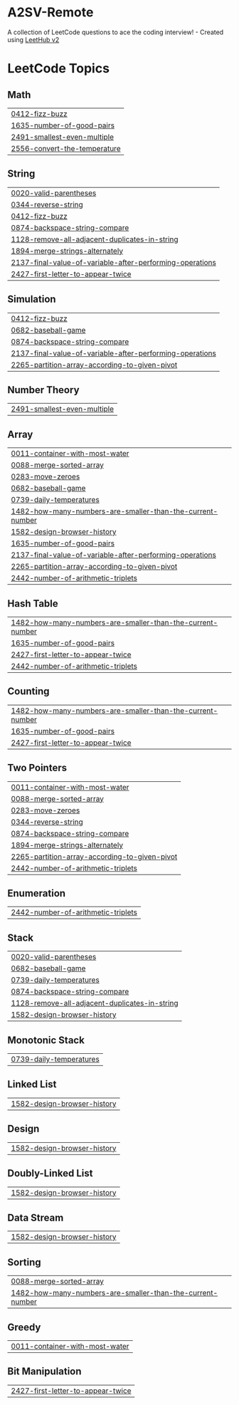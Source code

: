 # A2SV-Remote
A collection of LeetCode questions to ace the coding interview! - Created using [LeetHub v2](https://github.com/arunbhardwaj/LeetHub-2.0)

<!---LeetCode Topics Start-->
# LeetCode Topics
## Math
|  |
| ------- |
| [0412-fizz-buzz](https://github.com/haju35/A2SV-Remote/tree/master/0412-fizz-buzz) |
| [1635-number-of-good-pairs](https://github.com/haju35/A2SV-Remote/tree/master/1635-number-of-good-pairs) |
| [2491-smallest-even-multiple](https://github.com/haju35/A2SV-Remote/tree/master/2491-smallest-even-multiple) |
| [2556-convert-the-temperature](https://github.com/haju35/A2SV-Remote/tree/master/2556-convert-the-temperature) |
## String
|  |
| ------- |
| [0020-valid-parentheses](https://github.com/haju35/A2SV-Remote/tree/master/0020-valid-parentheses) |
| [0344-reverse-string](https://github.com/haju35/A2SV-Remote/tree/master/0344-reverse-string) |
| [0412-fizz-buzz](https://github.com/haju35/A2SV-Remote/tree/master/0412-fizz-buzz) |
| [0874-backspace-string-compare](https://github.com/haju35/A2SV-Remote/tree/master/0874-backspace-string-compare) |
| [1128-remove-all-adjacent-duplicates-in-string](https://github.com/haju35/A2SV-Remote/tree/master/1128-remove-all-adjacent-duplicates-in-string) |
| [1894-merge-strings-alternately](https://github.com/haju35/A2SV-Remote/tree/master/1894-merge-strings-alternately) |
| [2137-final-value-of-variable-after-performing-operations](https://github.com/haju35/A2SV-Remote/tree/master/2137-final-value-of-variable-after-performing-operations) |
| [2427-first-letter-to-appear-twice](https://github.com/haju35/A2SV-Remote/tree/master/2427-first-letter-to-appear-twice) |
## Simulation
|  |
| ------- |
| [0412-fizz-buzz](https://github.com/haju35/A2SV-Remote/tree/master/0412-fizz-buzz) |
| [0682-baseball-game](https://github.com/haju35/A2SV-Remote/tree/master/0682-baseball-game) |
| [0874-backspace-string-compare](https://github.com/haju35/A2SV-Remote/tree/master/0874-backspace-string-compare) |
| [2137-final-value-of-variable-after-performing-operations](https://github.com/haju35/A2SV-Remote/tree/master/2137-final-value-of-variable-after-performing-operations) |
| [2265-partition-array-according-to-given-pivot](https://github.com/haju35/A2SV-Remote/tree/master/2265-partition-array-according-to-given-pivot) |
## Number Theory
|  |
| ------- |
| [2491-smallest-even-multiple](https://github.com/haju35/A2SV-Remote/tree/master/2491-smallest-even-multiple) |
## Array
|  |
| ------- |
| [0011-container-with-most-water](https://github.com/haju35/A2SV-Remote/tree/master/0011-container-with-most-water) |
| [0088-merge-sorted-array](https://github.com/haju35/A2SV-Remote/tree/master/0088-merge-sorted-array) |
| [0283-move-zeroes](https://github.com/haju35/A2SV-Remote/tree/master/0283-move-zeroes) |
| [0682-baseball-game](https://github.com/haju35/A2SV-Remote/tree/master/0682-baseball-game) |
| [0739-daily-temperatures](https://github.com/haju35/A2SV-Remote/tree/master/0739-daily-temperatures) |
| [1482-how-many-numbers-are-smaller-than-the-current-number](https://github.com/haju35/A2SV-Remote/tree/master/1482-how-many-numbers-are-smaller-than-the-current-number) |
| [1582-design-browser-history](https://github.com/haju35/A2SV-Remote/tree/master/1582-design-browser-history) |
| [1635-number-of-good-pairs](https://github.com/haju35/A2SV-Remote/tree/master/1635-number-of-good-pairs) |
| [2137-final-value-of-variable-after-performing-operations](https://github.com/haju35/A2SV-Remote/tree/master/2137-final-value-of-variable-after-performing-operations) |
| [2265-partition-array-according-to-given-pivot](https://github.com/haju35/A2SV-Remote/tree/master/2265-partition-array-according-to-given-pivot) |
| [2442-number-of-arithmetic-triplets](https://github.com/haju35/A2SV-Remote/tree/master/2442-number-of-arithmetic-triplets) |
## Hash Table
|  |
| ------- |
| [1482-how-many-numbers-are-smaller-than-the-current-number](https://github.com/haju35/A2SV-Remote/tree/master/1482-how-many-numbers-are-smaller-than-the-current-number) |
| [1635-number-of-good-pairs](https://github.com/haju35/A2SV-Remote/tree/master/1635-number-of-good-pairs) |
| [2427-first-letter-to-appear-twice](https://github.com/haju35/A2SV-Remote/tree/master/2427-first-letter-to-appear-twice) |
| [2442-number-of-arithmetic-triplets](https://github.com/haju35/A2SV-Remote/tree/master/2442-number-of-arithmetic-triplets) |
## Counting
|  |
| ------- |
| [1482-how-many-numbers-are-smaller-than-the-current-number](https://github.com/haju35/A2SV-Remote/tree/master/1482-how-many-numbers-are-smaller-than-the-current-number) |
| [1635-number-of-good-pairs](https://github.com/haju35/A2SV-Remote/tree/master/1635-number-of-good-pairs) |
| [2427-first-letter-to-appear-twice](https://github.com/haju35/A2SV-Remote/tree/master/2427-first-letter-to-appear-twice) |
## Two Pointers
|  |
| ------- |
| [0011-container-with-most-water](https://github.com/haju35/A2SV-Remote/tree/master/0011-container-with-most-water) |
| [0088-merge-sorted-array](https://github.com/haju35/A2SV-Remote/tree/master/0088-merge-sorted-array) |
| [0283-move-zeroes](https://github.com/haju35/A2SV-Remote/tree/master/0283-move-zeroes) |
| [0344-reverse-string](https://github.com/haju35/A2SV-Remote/tree/master/0344-reverse-string) |
| [0874-backspace-string-compare](https://github.com/haju35/A2SV-Remote/tree/master/0874-backspace-string-compare) |
| [1894-merge-strings-alternately](https://github.com/haju35/A2SV-Remote/tree/master/1894-merge-strings-alternately) |
| [2265-partition-array-according-to-given-pivot](https://github.com/haju35/A2SV-Remote/tree/master/2265-partition-array-according-to-given-pivot) |
| [2442-number-of-arithmetic-triplets](https://github.com/haju35/A2SV-Remote/tree/master/2442-number-of-arithmetic-triplets) |
## Enumeration
|  |
| ------- |
| [2442-number-of-arithmetic-triplets](https://github.com/haju35/A2SV-Remote/tree/master/2442-number-of-arithmetic-triplets) |
## Stack
|  |
| ------- |
| [0020-valid-parentheses](https://github.com/haju35/A2SV-Remote/tree/master/0020-valid-parentheses) |
| [0682-baseball-game](https://github.com/haju35/A2SV-Remote/tree/master/0682-baseball-game) |
| [0739-daily-temperatures](https://github.com/haju35/A2SV-Remote/tree/master/0739-daily-temperatures) |
| [0874-backspace-string-compare](https://github.com/haju35/A2SV-Remote/tree/master/0874-backspace-string-compare) |
| [1128-remove-all-adjacent-duplicates-in-string](https://github.com/haju35/A2SV-Remote/tree/master/1128-remove-all-adjacent-duplicates-in-string) |
| [1582-design-browser-history](https://github.com/haju35/A2SV-Remote/tree/master/1582-design-browser-history) |
## Monotonic Stack
|  |
| ------- |
| [0739-daily-temperatures](https://github.com/haju35/A2SV-Remote/tree/master/0739-daily-temperatures) |
## Linked List
|  |
| ------- |
| [1582-design-browser-history](https://github.com/haju35/A2SV-Remote/tree/master/1582-design-browser-history) |
## Design
|  |
| ------- |
| [1582-design-browser-history](https://github.com/haju35/A2SV-Remote/tree/master/1582-design-browser-history) |
## Doubly-Linked List
|  |
| ------- |
| [1582-design-browser-history](https://github.com/haju35/A2SV-Remote/tree/master/1582-design-browser-history) |
## Data Stream
|  |
| ------- |
| [1582-design-browser-history](https://github.com/haju35/A2SV-Remote/tree/master/1582-design-browser-history) |
## Sorting
|  |
| ------- |
| [0088-merge-sorted-array](https://github.com/haju35/A2SV-Remote/tree/master/0088-merge-sorted-array) |
| [1482-how-many-numbers-are-smaller-than-the-current-number](https://github.com/haju35/A2SV-Remote/tree/master/1482-how-many-numbers-are-smaller-than-the-current-number) |
## Greedy
|  |
| ------- |
| [0011-container-with-most-water](https://github.com/haju35/A2SV-Remote/tree/master/0011-container-with-most-water) |
## Bit Manipulation
|  |
| ------- |
| [2427-first-letter-to-appear-twice](https://github.com/haju35/A2SV-Remote/tree/master/2427-first-letter-to-appear-twice) |
<!---LeetCode Topics End-->